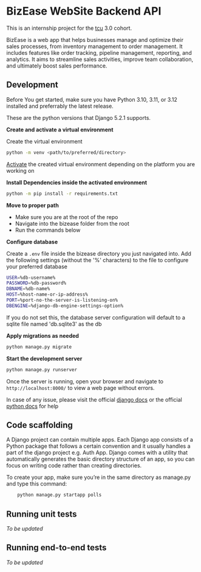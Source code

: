 # BizEase WebSite Backend API

This is an internship project for the [tcu](https://www.linkedin.com/company/techies-collab-and-upskill-on-live-project/) 3.0 cohort.

BizEase is a web app that helps businesses manage and optimize their sales processes, from inventory management to order management. 
It includes features like order tracking, pipeline management, reporting, and analytics. 
It aims to streamline sales activities, improve team collaboration, and ultimately boost sales performance. 

## Development

Before You get started, make sure you have Python 3.10, 3.11, or 3.12 installed and preferrably the latest release. 

These are the python versions that Django 5.2.1 supports.

**Create and activate a virtual environment**

Create the virtual environment
```bash
python -m venv <path/to/preferred/directory>
```

[Activate](https://docs.python.org/3/library/venv.html#how-venvs-work) the created virtual environment depending on the platform you are working on

**Install Dependencies inside the activated environment**

```bash
python -m pip install -r requirements.txt
```

**Move to proper path**

- Make sure you are at the root of the repo
- Navigate into the bizease folder from the root
- Run the commands below

**Configure database**

Create a `.env` file inside the bizease directory you just navigated into. Add the following settings (without the '%' characters) 
to the file to configure your preferred database
```bash
USER=%db-username%
PASSWORD=%db-password%
DBNAME=%db-name%
HOST=%host-name-or-ip-address%
PORT=%port-no-the-server-is-listening-on%
DBENGINE=%django-db-engine-settings-option%
```
If you do not set this, the database server configuration will default to a sqlite file named 'db.sqlite3' as the db

**Apply migrations as needed**

```bash
python manage.py migrate
```

**Start the development server**

```bash
python manage.py runserver
```
Once the server is running, open your browser and navigate to `http://localhost:8000/` to view a web page without errors.

In case of any issue, please visit the official [django docs](https://docs.djangoproject.com/en/5.2/) or the official [python  docs](https://docs.python.org/3/) for help

## Code scaffolding

A Django project can contain multiple apps. Each Django app consists of a Python package that follows a certain convention 
and it usually handles a part of the django project e.g. Auth App. Django comes with a utility that automatically generates 
the basic directory structure of an app, so you can focus on writing code rather than creating directories.

To create your app, make sure you’re in the same directory as manage.py and type this command:
```bash
	python manage.py startapp polls
```

## Running unit tests

_To be updated_

## Running end-to-end tests

_To be updated_
